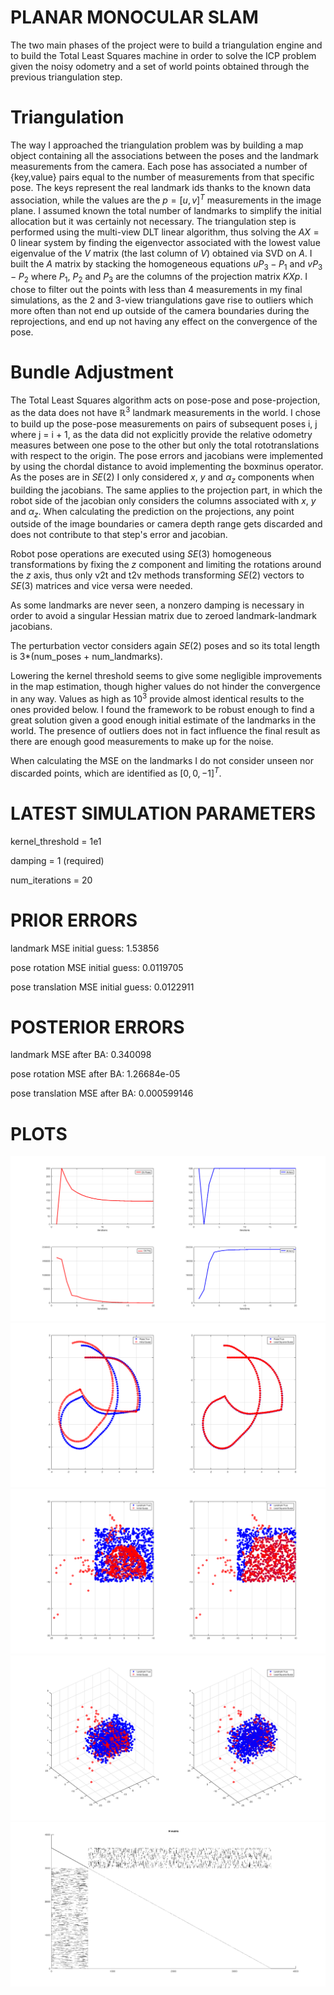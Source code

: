 # PLANAR MONOCULAR SLAM

The two main phases of the project were to build a triangulation engine and to build the Total Least Squares machine in order to solve the ICP problem given the noisy odometry and a set of world points obtained through the previous triangulation step.

# Triangulation
The way I approached the triangulation problem was by building a map object containing all the associations between the poses and the landmark measurements from the camera.
Each pose has associated a number of {key,value} pairs equal to the number of measurements from that specific pose. The keys represent the real landmark ids thanks to the known data association, while the values are the $p=[u, v]^T$ measurements in the image plane.
I assumed known the total number of landmarks to simplify the initial allocation but it was certainly not necessary.
The triangulation step is performed using the multi-view DLT linear algorithm, thus solving the $AX = 0$ linear system by finding the eigenvector associated with the lowest value eigenvalue of the $V$ matrix (the last column of $V$) obtained via SVD on $A$. I built the $A$ matrix by stacking the homogeneous equations  $u P_3 - P_1$ and  $v P_3 - P_2$  where $P_1$, $P_2$ and $P_3$ are the columns of the projection matrix $KXp$.
I chose to filter out the points with less than 4 measurements in my final simulations, as the 2 and 3-view triangulations gave rise to outliers which more often than not end up outside of the camera boundaries during the reprojections, and end up not having any effect on the convergence of the pose.

# Bundle Adjustment
The Total Least Squares algorithm acts on pose-pose and pose-projection, as the data does not have $\mathbb{R}^3$ landmark measurements in the world. I chose to build up the pose-pose measurements on pairs of subsequent poses i, j where j = i + 1, as the data did not explicitly provide the relative odometry measures between one pose to the other but only the total rototranslations with respect to the origin.
The pose errors and jacobians were implemented by using the chordal distance to avoid implementing the boxminus operator. As the poses are in $SE(2)$ I only considered $x$, $y$ and $\alpha_z$ components when building the jacobians.
The same applies to the projection part, in which the robot side of the jacobian only considers the columns associated with $x$, $y$ and $\alpha_z$.
When calculating the prediction on the projections, any point outside of the image boundaries or camera depth range gets discarded and does not contribute to that step's error and jacobian.

Robot pose operations are executed using $SE(3)$ homogeneous transformations by fixing the $z$ component and limiting the rotations around the $z$ axis, thus only v2t and t2v methods transforming $SE(2)$ vectors to $SE(3)$ matrices and vice versa were needed.

As some landmarks are never seen, a nonzero damping is necessary in order to avoid a singular Hessian matrix due to zeroed landmark-landmark jacobians.

The perturbation vector considers again $SE(2)$ poses and so its total length is 3*(num_poses + num_landmarks).

Lowering the kernel threshold seems to give some negligible improvements in the map estimation, though higher values do not hinder the convergence in any way. Values as high as $10^3$ provide almost identical results to the ones provided below.
I found the framework to be robust enough to find a great solution given a good enough initial estimate of the landmarks in the world. The presence of outliers does not in fact influence the final result as there are enough good measurements to make up for the noise.

When calculating the MSE on the landmarks I do not consider unseen nor discarded points, which are identified as $[0 ,0, -1]^T$.

# LATEST SIMULATION PARAMETERS

kernel_threshold = 1e1

damping = 	   1 	(required)

num_iterations =   20

# PRIOR ERRORS
landmark MSE initial guess: 1.53856

pose rotation MSE initial guess: 0.0119705

pose translation MSE initial guess: 0.0122911

# POSTERIOR ERRORS

landmark MSE after BA: 0.340098

pose rotation MSE after BA: 1.26684e-05

pose translation MSE after BA: 0.000599146

# PLOTS

![chi and inlier plots](plots/chi.png)
![poses plot](plots/poses.png)
![2D landmarks plot](plots/landmarks2D.png)
![3D landmarks plot](plots/landmarks3D.png)
![H matrix](plots/H.png)









 
